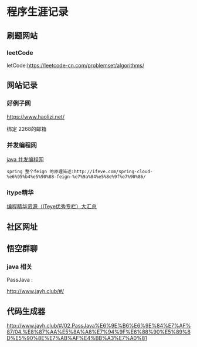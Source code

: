 # 程序生涯记录

## 刷题网站

### leetCode

letCode:https://leetcode-cn.com/problemset/algorithms/



## 网站记录


### 好例子网

https://www.haolizi.net/

绑定 2268的邮箱


### 并发编程网

[java 并发编程网](http://ifeve.com/)


```
spring 整个feign 的原理简述:http://ifeve.com/spring-cloud-%e6%95%b4%e5%90%88-feign-%e7%9a%84%e5%8e%9f%e7%90%86/
```

### itype精华



[编程精华资源（ITeye优秀专栏）大汇总](https://www.iteye.com/magazines/130#560)


## 社区网址


## 悟空群聊



### java 相关

PassJava :

http://www.jayh.club/#/

## 代码生成器


http://www.jayh.club/#/02.PassJava%E6%9E%B6%E6%9E%84%E7%AF%87/04.%E8%87%AA%E5%8A%A8%E7%94%9F%E6%88%90%E5%89%8D%E5%90%8E%E7%AB%AF%E4%BB%A3%E7%A0%81



